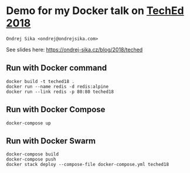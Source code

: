# Demo for my Docker talk on [TechEd 2018](https://teched.cz)

    Ondrej Sika <ondrej@ondrejsika.com>

See slides here: <https://ondrej-sika.cz/blog/2018/teched>


## Run with Docker command

```
docker build -t teched18 .
docker run --name redis -d redis:alpine
docker run --link redis -p 80:80 teched18
```


## Run with Docker Compose

```
docker-compose up
```


## Run with Docker Swarm

```
docker-compose build
docker-compose push
docker stack deploy --compose-file docker-compose.yml teched18
```

